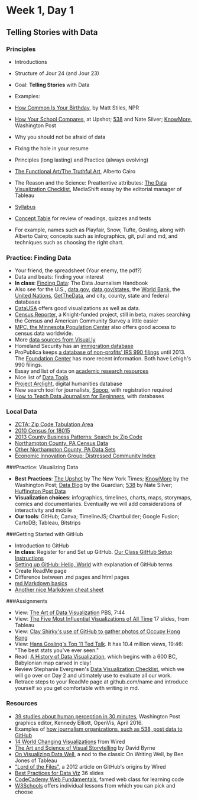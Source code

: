 # Week 1, Day 1
## Telling Stories with Data

### Principles

- Introductions
- Structure of Jour 24 (and Jour 23)
- Goal: **Telling Stories** with Data
- Examples: 
- [How Common Is Your Birthday](http://thedailyviz.com/2012/05/12/how-common-is-your-birthday/), by Matt Stiles, NPR
- [How Your School Compares](http://www.nytimes.com/interactive/2016/04/29/upshot/money-race-and-success-how-your-school-district-compares.html?em_pos=small&emc=edit_up_20160429&nl=upshot&nl_art=0&nlid=724199&ref=img&te=1&_r=0), at Upshot; [538](http://fivethirtyeight.com/) and Nate Silver; [KnowMore](http://knowmore.washingtonpost.com/), Washington Post
- Why you should not be afraid of data
- Fixing the hole in your resume
- Principles (long lasting) and Practice (always evolving)
- [The Functional Art/The Truthful Art](http://www.thefunctionalart.com/), Alberto Cairo
- The Reason and the Science: Preattentive attributes: [The Data Visualization Checklist](http://mediashift.org/2016/02/checklist-does-your-data-visualization-say-what-you-think-it-says/?utm_source=MediaShift+Daily&utm_campaign=59b3a6caad-RSS_EMAIL_CAMPAIGN&utm_medium=email&utm_term=0_70e55682fc-59b3a6caad-299977941), MediaShift essay by the editorial manager of Tableau

- [Syllabus](https://github.com/jacklule/DataViz-Syllabus/blob/master/Syllabus.md)
- [Concept Table](https://github.com/jacklule/DataViz-Syllabus/blob/master/ConceptTable.md) for review of readings, quizzes and tests
- For example, names such as Playfair, Snow, Tufte, Gosling, along with Alberto Cairo; concepts such as infographics, git, pull and md, and techniques such as choosing the right chart.

### Practice: Finding Data
- Your friend, the spreadsheet (Your enemy, the pdf?)
- Data and beats: finding your interest
- **In class**: [Finding Data](http://datajournalismhandbook.org/1.0/en/getting_data_0.html): The Data Journalism Handbook
- Also see for the U.S., [data.gov](http://www.data.gov/), [data.gov/states](https://www.data.gov/states/), the [World Bank](http://data.worldbank.org), the [United Nations](http://data.un.org), [GetTheData](http://getthedata.org), and city, county, state and federal databases
- [DataUSA](http://datausa.io/) offers good visualizations as well as data.
- [Census Reporter](http://beta.censusreporter.org/), a Knight-funded project, still in beta, makes searching the Census and American Community Survey a little easier
- [MPC, the Minnesota Population Center](https://www.ipums.org/) also offers good access to census data worldwide.
- More [data sources from Visual.ly](http://blog.visual.ly/data-sources/)
- Homeland Security has an [immigration database](https://www.dhs.gov/immigration-statistics)
- ProPublica keeps [a database of non-profits' IRS 990 filings](https://projects.propublica.org/nonprofits/?utm_source=et&utm_medium=email&utm_campaign=dailynewsletter&utm_content=&utm_name=) until 2013. The [Foundation Center](http://foundationcenter.org/findfunders/990finder/) has more recent information. Both have Lehigh's 990 filings.
- Essay and list of data on [academic research resources](http://journalistsresource.org/tip-sheets/research/database-checklist-key-academic-research-resources-free-restricted?utm_source=JR-email&utm_medium=email&utm_campaign=JR-email&utm_source=Journalist%27s+Resource&utm_campaign=639c90a2b6-2015_Sept_1_A_B_split3_24_2015&utm_medium=email&utm_term=0_12d86b1d6a-639c90a2b6-80019757)
- Nice list of [Data Tools](http://selection.datavisualization.ch/)
- [Project Arclight](http://search.projectarclight.org/), digital humanities database
- New search tool for journalists, [Sqoop](http://sqoop.com/), with registration required
- [How to Teach Data Journalism for Beginners](http://mediashift.org/2015/03/how-to-teach-data-journalism-for-beginners/), with databases

### Local Data
- [ZCTA: Zip Code Tabulation Area](http://www.census.gov/geo/reference/zctas.html)
- [2010 Census for 18015](http://factfinder.census.gov/faces/nav/jsf/pages/community_facts.xhtml)
- [2013 County Business Patterns: Search by Zip Code](http://www.census.gov/econ/cbp/index.html)
- [Northampton County, PA Census Data](http://quickfacts.census.gov/qfd/states/42/42095.html)
- [Other Northampton County, PA Data Sets](http://quickfacts.census.gov/qfd/states/42/42095lk.html)
- [Economic Innovation Group: Distressed Community Index](http://eig.org/dci)

###Practice: Visualizing Data
- **Best Practices**: [The Upshot](http://www.nytimes.com/interactive/2015/04/22/upshot/happy-birthday-upshot.html?_r=0) by The New York Times; [KnowMore](http://knowmore.washingtonpost.com/) by the Washington Post; [Data Blog](http://www.theguardian.com/data) by the Guardian; [538](http://fivethirtyeight.com/) by Nate Silver; [Huffington Post Data](http://data.huffingtonpost.com/)
- **Visualization choices**: infographics, timelines, charts, maps, storymaps, comics and documentaries. Eventually we will add considerations of interactivity and mobile
- **Our tools**: GitHub; Canva; TimelineJS; Chartbuilder; Google Fusion; CartoDB; Tableau, Bitstrips

###Getting Started with GitHub

- Introduction to GitHub
- **In class**: Register for and Set up GitHub. [Our Class GitHub Setup Instructions](https://github.com/jacklule/DataViz-Syllabus/blob/master/GitHubSetUp.md)
- [Setting up GitHub: Hello, World](https://guides.github.com/activities/hello-world/) with explanation of GitHub terms
- Create ReadMe page
- Difference between .md pages and html pages
- [md Markdown basics](https://help.github.com/articles/basic-writing-and-formatting-syntax/)
- [Another nice Markdown cheat sheet](http://assemble.io/docs/Cheatsheet-Markdown.html)

###Assignments

- View: [The Art of Data Visualization](http://www.pbs.org/video/2365039781/) PBS, 7:44
- View: [The Five Most Influential Visualizations of All Time](http://www.tableau.com/sites/default/files/whitepapers/the_5_most_influential_data_visualizations_of_all_time.pdf) 17 slides, from Tableau
- View: [Clay Shirky's use of GitHub to gather photos of Occupy Hong Kong](https://github.com/cshirky/occupyhongkong)
- View: [Hans Gosling's Top 11 Ted Talk](https://www.ted.com/talks/hans_rosling_shows_the_best_stats_you_ve_ever_seen?language=en). It has 10.4 million views, 19:46: "The best stats you've ever seen."
- Read: [A History of Data Visualization](http://data-art.net/resources/history_of_vis.php), which begins with a 600 BC, Babylonian map carved in clay!
- Review Stephanie Evergreen's [Data Visualization Checklist](http://stephanieevergreen.com/wp-content/uploads/2014/05/DataVizChecklist_May2014.pdf), which we will go over on Day 2 and ultimately use to evaluate all our work. 
- Retrace steps to your ReadMe page at github.com/name and introduce yourself so you get comfortable with writing in md.

### Resources
- [39 studies about human perception in 30 minutes](https://medium.com/@kennelliott/39-studies-about-human-perception-in-30-minutes-4728f9e31a73#.ej4lsy3c5), Washington Post graphics editor, Kennedy Elliott, OpenVis, April 2016. 
- Examples of [how journalism organizations, such as 538, post data to GitHub](https://github.com/showcases/open-journalism)
- [14 World Changing Visualizations](http://www.wired.com/2014/03/beautiful-science/) from Wired
- [The Art and Science of Visual Storytelling](https://www.brainpickings.org/2013/10/08/best-american-infographics-david-byrne/) by David Byrne
- [On Visualizing Data Well](http://dataremixed.com/2015/05/on-visualizing-data-well/), a nod to the classic On Writing Well, by Ben Jones of Tableau
- ["Lord of the Files"](http://www.wired.com/2012/02/github-2/), a 2012 article on GitHub's origins by Wired
- [Best Practices for Data Viz](http://www.slideshare.net/idigdata/data-visualization-best-practices-2013) 36 slides
- [CodeCademy Web Fundamentals](http://www.codecademy.com/), famed web class for learning code
- [W3Schools](http://www.w3schools.com/) offers individual lessons from which you can pick and choose
